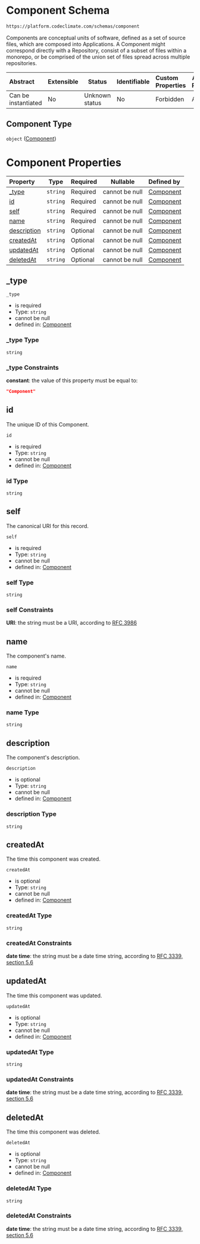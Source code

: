 # Component Schema

```txt
https://platform.codeclimate.com/schemas/component
```

Components are conceptual units of software, defined as a set of source files, which are composed into Applications. A Component might correspond directly with a Repository, consist of a subset of files within a monorepo, or be comprised of the union set of files spread across multiple repositories.


| Abstract            | Extensible | Status         | Identifiable | Custom Properties | Additional Properties | Access Restrictions | Defined In                                                                               |
| :------------------ | ---------- | -------------- | ------------ | :---------------- | --------------------- | ------------------- | ---------------------------------------------------------------------------------------- |
| Can be instantiated | No         | Unknown status | No           | Forbidden         | Allowed               | none                | [Component.schema.json](../../spec/schemas/Component.schema.json "open original schema") |

## Component Type

`object` ([Component](component.md))

# Component Properties

| Property                    | Type     | Required | Nullable       | Defined by                                                                                                                         |
| :-------------------------- | -------- | -------- | -------------- | :--------------------------------------------------------------------------------------------------------------------------------- |
| [\_type](#_type)            | `string` | Required | cannot be null | [Component](component-properties-_type.md "https&#x3A;//platform.codeclimate.com/schemas/component#/properties/\_type")            |
| [id](#id)                   | `string` | Required | cannot be null | [Component](component-properties-id.md "https&#x3A;//platform.codeclimate.com/schemas/component#/properties/id")                   |
| [self](#self)               | `string` | Required | cannot be null | [Component](component-properties-self.md "https&#x3A;//platform.codeclimate.com/schemas/component#/properties/self")               |
| [name](#name)               | `string` | Required | cannot be null | [Component](component-properties-name.md "https&#x3A;//platform.codeclimate.com/schemas/component#/properties/name")               |
| [description](#description) | `string` | Optional | cannot be null | [Component](component-properties-description.md "https&#x3A;//platform.codeclimate.com/schemas/component#/properties/description") |
| [createdAt](#createdAt)     | `string` | Optional | cannot be null | [Component](component-properties-createdat.md "https&#x3A;//platform.codeclimate.com/schemas/component#/properties/createdAt")     |
| [updatedAt](#updatedAt)     | `string` | Optional | cannot be null | [Component](component-properties-updatedat.md "https&#x3A;//platform.codeclimate.com/schemas/component#/properties/updatedAt")     |
| [deletedAt](#deletedAt)     | `string` | Optional | cannot be null | [Component](component-properties-deletedat.md "https&#x3A;//platform.codeclimate.com/schemas/component#/properties/deletedAt")     |

## \_type




`_type`

-   is required
-   Type: `string`
-   cannot be null
-   defined in: [Component](component-properties-_type.md "https&#x3A;//platform.codeclimate.com/schemas/component#/properties/\_type")

### \_type Type

`string`

### \_type Constraints

**constant**: the value of this property must be equal to:

```json
"Component"
```

## id

The unique ID of this Component.


`id`

-   is required
-   Type: `string`
-   cannot be null
-   defined in: [Component](component-properties-id.md "https&#x3A;//platform.codeclimate.com/schemas/component#/properties/id")

### id Type

`string`

## self

The canonical URI for this record.


`self`

-   is required
-   Type: `string`
-   cannot be null
-   defined in: [Component](component-properties-self.md "https&#x3A;//platform.codeclimate.com/schemas/component#/properties/self")

### self Type

`string`

### self Constraints

**URI**: the string must be a URI, according to [RFC 3986](https://tools.ietf.org/html/rfc4291 "check the specification")

## name

The component's name.


`name`

-   is required
-   Type: `string`
-   cannot be null
-   defined in: [Component](component-properties-name.md "https&#x3A;//platform.codeclimate.com/schemas/component#/properties/name")

### name Type

`string`

## description

The component's description.


`description`

-   is optional
-   Type: `string`
-   cannot be null
-   defined in: [Component](component-properties-description.md "https&#x3A;//platform.codeclimate.com/schemas/component#/properties/description")

### description Type

`string`

## createdAt

The time this component was created.


`createdAt`

-   is optional
-   Type: `string`
-   cannot be null
-   defined in: [Component](component-properties-createdat.md "https&#x3A;//platform.codeclimate.com/schemas/component#/properties/createdAt")

### createdAt Type

`string`

### createdAt Constraints

**date time**: the string must be a date time string, according to [RFC 3339, section 5.6](https://tools.ietf.org/html/rfc3339 "check the specification")

## updatedAt

The time this component was updated.


`updatedAt`

-   is optional
-   Type: `string`
-   cannot be null
-   defined in: [Component](component-properties-updatedat.md "https&#x3A;//platform.codeclimate.com/schemas/component#/properties/updatedAt")

### updatedAt Type

`string`

### updatedAt Constraints

**date time**: the string must be a date time string, according to [RFC 3339, section 5.6](https://tools.ietf.org/html/rfc3339 "check the specification")

## deletedAt

The time this component was deleted.


`deletedAt`

-   is optional
-   Type: `string`
-   cannot be null
-   defined in: [Component](component-properties-deletedat.md "https&#x3A;//platform.codeclimate.com/schemas/component#/properties/deletedAt")

### deletedAt Type

`string`

### deletedAt Constraints

**date time**: the string must be a date time string, according to [RFC 3339, section 5.6](https://tools.ietf.org/html/rfc3339 "check the specification")
